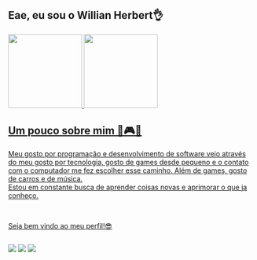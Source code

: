 ## Eae, eu sou o Willian Herbert👌

<div>
<a href="https://github.com/Willian-Herbert">
  <img height="150em" src="https://github-readme-stats.vercel.app/api?username=Willian-Herbert&show_icons=true&theme=dracula"/>
  <img height="150em" src="https://github-readme-stats.vercel.app/api/top-langs/?username=Willian-Herbert&layout=compact&langs_count=16&theme=dracula"/>  
</div>

<div>
  <h2>Um pouco sobre mim 🎵🎮🚗</h2>
  <p>
    Meu gosto por programação e desenvolvimento de software veio através do meu gosto por tecnologia, gosto de games desde pequeno e o contato com o computador me fez escolher esse caminho.
    Além de games, gosto de carros e de música. <br>
    Estou em constante busca de aprender coisas novas e aprimorar o que ja conheço.
  </p>
  <br>
  <p>
    Seja bem vindo ao meu perfil!😎
  </p>
</div>

##

<div style="Display= inline-block">
  <a href="https://www.instagram.com/willian_herbert_/"><img src="https://img.shields.io/badge/Instagram-E4405F?style=for-the-badge&logo=instagram&logoColor=white"></a>
  <a href="www.linkedin.com/in/willianherbert"><img src="https://img.shields.io/badge/LinkedIn-0077B5?style=for-the-badge&logo=linkedin&logoColor=white"></a>
  <a href="mailto:willian.g.h@hotmail.com"><img src="https://img.shields.io/badge/Microsoft_Outlook-0078D4?style=for-the-badge&logo=microsoft-outlook&logoColor=white"></a>
</div>
